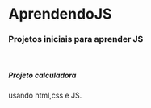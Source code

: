 # AprendendoJS
<h3>Projetos iniciais para aprender JS </h3><br/>  
<div><h5>Projeto calculadora</h5> 
  usando html,css e JS.</div>
